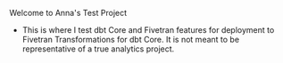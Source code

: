 Welcome to Anna's Test Project

- This is where I test dbt Core and Fivetran features for deployment to Fivetran Transformations for dbt Core. It is not meant to be representative of a true analytics project.